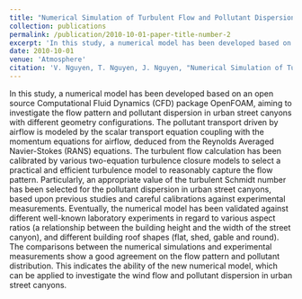 ```yaml
---
title: "Numerical Simulation of Turbulent Flow and Pollutant Dispersion in Urban Street Canyons"
collection: publications
permalink: /publication/2010-10-01-paper-title-number-2
excerpt: 'In this study, a numerical model has been developed based on an open source Computational Fluid Dynamics (CFD) package OpenFOAM, aiming to investigate the flow pattern and pollutant dispersion in urban street canyons with different geometry configurations. The pollutant transport driven by airflow is modeled by the scalar transport equation coupling with the momentum equations for airflow, deduced from the Reynolds Averaged Navier-Stokes (RANS) equations.'
date: 2010-10-01
venue: 'Atmosphere'
citation: 'V. Nguyen, T. Nguyen, J. Nguyen, "Numerical Simulation of Turbulent Flow and Pollutant Dispersion in Urban Street Canyons," Atmosphere, vol 10(11), pp. 683-713, 2019, doi: doi.org/10.3390/atmos10110683'
---
```


In this study, a numerical model has been developed based on an open source Computational Fluid Dynamics (CFD) package OpenFOAM, aiming to investigate the flow pattern and pollutant dispersion in urban street canyons with different geometry configurations. The pollutant transport driven by airflow is modeled by the scalar transport equation coupling with the momentum equations for airflow, deduced from the Reynolds Averaged Navier-Stokes (RANS) equations. The turbulent flow calculation has been calibrated by various two-equation turbulence closure models to select a practical and efficient turbulence model to reasonably capture the flow pattern. Particularly, an appropriate value of the turbulent Schmidt number has been selected for the pollutant dispersion in urban street canyons, based upon previous studies and careful calibrations against experimental measurements. Eventually, the numerical model has been validated against different well-known laboratory experiments in regard to various aspect ratios (a relationship between the building height and the width of the street canyon), and different building roof shapes (flat, shed, gable and round). The comparisons between the numerical simulations and experimental measurements show a good agreement on the flow pattern and pollutant distribution. This indicates the ability of the new numerical model, which can be applied to investigate the wind flow and pollutant dispersion in urban street canyons.
